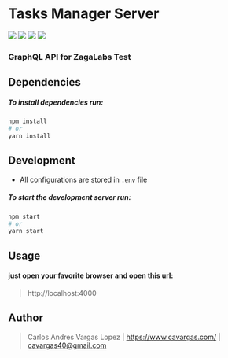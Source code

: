 # Tasks Manager Server
![](https://img.shields.io/badge/task--manager--server-build-green.svg)
![](https://img.shields.io/badge/node.js-v13.7.*-blue.svg) 
![](https://img.shields.io/badge/npm-v6.13.*-blue.svg)
![](https://img.shields.io/badge/yarn-v1.2.*-blue.svg)

### GraphQL API for ZagaLabs Test

## Dependencies
##### To install dependencies run:
```sh
npm install
# or
yarn install
```

## Development
- All configurations are stored in `.env` file
##### To start the development server run:
```sh
npm start
# or
yarn start
```

## Usage
#### just open your favorite browser and open this url:
> http://localhost:4000


## Author
> Carlos Andres Vargas Lopez | <https://www.cavargas.com/> | <cavargas40@gmail.com>